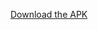 [Download the APK](https://drive.google.com/file/d/1e_Mib0TFuk3gCxQMWx8A_V5n28s9lW59/view?usp=sharing)

